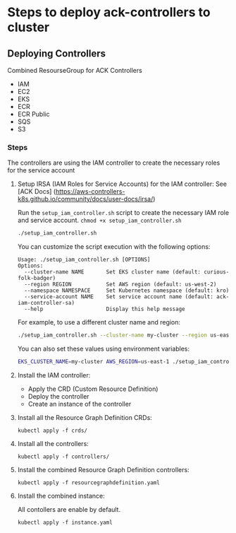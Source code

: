 # Steps to deploy ack-controllers to cluster

## Deploying Controllers
Combined ResourseGroup for ACK Controllers
- IAM
- EC2
- EKS
- ECR
- ECR Public
- SQS
- S3


### Steps
The controllers are using the IAM controller to create the necessary roles for the service account
1. Setup IRSA (IAM Roles for Service Accounts) for the IAM controller:
   See [ACK Docs] (https://aws-controllers-k8s.github.io/community/docs/user-docs/irsa/)
   
   Run the `setup_iam_controller.sh` script to create the necessary IAM role and service account. 
   `chmod +x setup_iam_controller.sh`

   ```bash
   ./setup_iam_controller.sh
   ```

   You can customize the script execution with the following options:
   
   ```
   Usage: ./setup_iam_controller.sh [OPTIONS]
   Options:
     --cluster-name NAME       Set EKS cluster name (default: curious-folk-badger)
     --region REGION           Set AWS region (default: us-west-2)
     --namespace NAMESPACE     Set Kubernetes namespace (default: kro)
     --service-account NAME    Set service account name (default: ack-iam-controller-sa)
     --help                    Display this help message
   ```

   For example, to use a different cluster name and region:

   ```bash
   ./setup_iam_controller.sh --cluster-name my-cluster --region us-east-1
   ```

   You can also set these values using environment variables:

   ```bash
   EKS_CLUSTER_NAME=my-cluster AWS_REGION=us-east-1 ./setup_iam_controller.sh
   ```

2. Install the IAM controller:
   - Apply the CRD (Custom Resource Definition)
   - Deploy the controller
   - Create an instance of the controller

3. Install all the Resource Graph Definition CRDs:
   ```
   kubectl apply -f crds/
   ```

4. Install all the controllers:
   ```
   kubectl apply -f controllers/
   ```

5. Install the combined Resource Graph Definition controllers:
   ```
   kubectl apply -f resourcegraphdefinition.yaml
   ```
6. Install the combined instance:

   All contollers are enable by default. 
   
   ```
   kubectl apply -f instance.yaml
   ```
